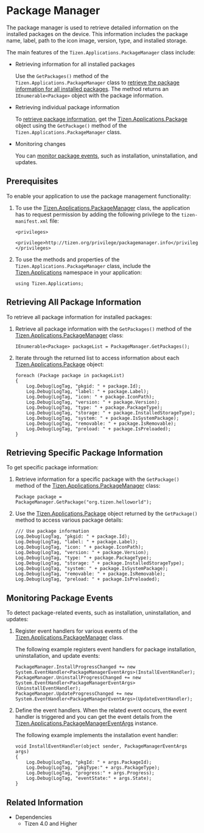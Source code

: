 # Package Manager


The package manager is used to retrieve detailed information on the installed packages on the device. This information includes the package name, label, path to the icon image, version, type, and installed storage.

The main features of the `Tizen.Applications.PackageManager` class include:

-   Retrieving information for all installed packages

    Use the `GetPackages()` method of the `Tizen.Applications.PackageManager` class to [retrieve the package information for all installed packages](#retrieve). The method returns an `IEnumerable<Package>` object with the package information.

- Retrieving individual package information

    To [retrieve package information](#info), get the [Tizen.Applications.Package](https://developer.tizen.org/dev-guide/csapi/api/Tizen.Applications.Package.html) object using the `GetPackage()` method of the `Tizen.Applications.PackageManager` class.

- Monitoring changes

    You can [monitor package events](#listen), such as installation, uninstallation, and updates.

## Prerequisites

To enable your application to use the package management functionality:

1.  To use the [Tizen.Applications.PackageManager](https://developer.tizen.org/dev-guide/csapi/api/Tizen.Applications.PackageManager.html) class, the application has to request permission by adding the following privilege to the `tizen-manifest.xml` file:

    ```
    <privileges>
       <privilege>http://tizen.org/privilege/packagemanager.info</privilege>
    </privileges>
    ```

2. To use the methods and properties of the `Tizen.Applications.PackageManager` class, include the [Tizen.Applications](https://developer.tizen.org/dev-guide/csapi/api/Tizen.Applications.html) namespace in your application:

    ```
    using Tizen.Applications;
    ```

<a name="retrieve"></a>
## Retrieving All Package Information

To retrieve all package information for installed packages:

1.  Retrieve all package information with the `GetPackages()` method of the [Tizen.Applications.PackageManager](https://developer.tizen.org/dev-guide/csapi/api/Tizen.Applications.PackageManager.html) class:

    ```
    IEnumerable<Package> packageList = PackageManager.GetPackages();
    ```

2. Iterate through the returned list to access information about each [Tizen.Applications.Package](https://developer.tizen.org/dev-guide/csapi/api/Tizen.Applications.Package.html) object:

    ```
    foreach (Package package in packageList)
    {
        Log.Debug(LogTag, "pkgid: " + package.Id);
        Log.Debug(LogTag, "label: " + package.Label);
        Log.Debug(LogTag, "icon: " + package.IconPath);
        Log.Debug(LogTag, "version: " + package.Version);
        Log.Debug(LogTag, "type: " + package.PackageType);
        Log.Debug(LogTag, "storage: " + package.InstalledStorageType);
        Log.Debug(LogTag, "system: " + package.IsSystemPackage);
        Log.Debug(LogTag, "removable: " + package.IsRemovable);
        Log.Debug(LogTag, "preload: " + package.IsPreloaded);
    }
    ```

<a name="info"></a>
## Retrieving Specific Package Information

To get specific package information:

1.  Retrieve information for a specific package with the `GetPackage()` method of the [Tizen.Applications.PackageManager](https://developer.tizen.org/dev-guide/csapi/api/Tizen.Applications.PackageManager.html) class:

    ```
    Package package = PackageManager.GetPackage("org.tizen.helloworld");
    ```

2. Use the [Tizen.Applications.Package](https://developer.tizen.org/dev-guide/csapi/api/Tizen.Applications.Package.html) object returned by the `GetPackage()` method to access various package details:

    ```
    /// Use package information
    Log.Debug(LogTag, "pkgid: " + package.Id);
    Log.Debug(LogTag, "label: " + package.Label);
    Log.Debug(LogTag, "icon: " + package.IconPath);
    Log.Debug(LogTag, "version: " + package.Version);
    Log.Debug(LogTag, "type: " + package.PackageType);
    Log.Debug(LogTag, "storage: " + package.InstalledStorageType);
    Log.Debug(LogTag, "system: " + package.IsSystemPackage);
    Log.Debug(LogTag, "removable: " + package.IsRemovable);
    Log.Debug(LogTag, "preload: " + package.IsPreloaded);
    ```

<a name="listen"></a>
## Monitoring Package Events

To detect package-related events, such as installation, uninstallation, and updates:

1.  Register event handlers for various events of the [Tizen.Applications.PackageManager](https://developer.tizen.org/dev-guide/csapi/api/Tizen.Applications.PackageManager.html) class.

    The following example registers event handlers for package installation, uninstallation, and update events:

    ```
    PackageManager.InstallProgressChanged += new System.EventHandler<PackageManagerEventArgs>(InstallEventHandler);
    PackageManager.UninstallProgressChanged += new System.EventHandler<PackageManagerEventArgs>(UninstallEventHandler);
    PackageManager.UpdateProgressChanged += new System.EventHandler<PackageManagerEventArgs>(UpdateEventHandler);
    ```

2. Define the event handlers. When the related event occurs, the event handler is triggered and you can get the event details from the [Tizen.Applications.PackageManagerEventArgs](https://developer.tizen.org/dev-guide/csapi/api/Tizen.Applications.PackageManagerEventArgs.html) instance.

    The following example implements the installation event handler:

    ```
    void InstallEventHandler(object sender, PackageManagerEventArgs args)
    {
        Log.Debug(LogTag, "pkgId: " + args.PackageId);
        Log.Debug(LogTag, "pkgType:" + args.PackageType);
        Log.Debug(LogTag, "progress:" + args.Progress);
        Log.Debug(LogTag, "eventState:" + args.State);
    }
    ```

## Related Information
  * Dependencies
    -   Tizen 4.0 and Higher
